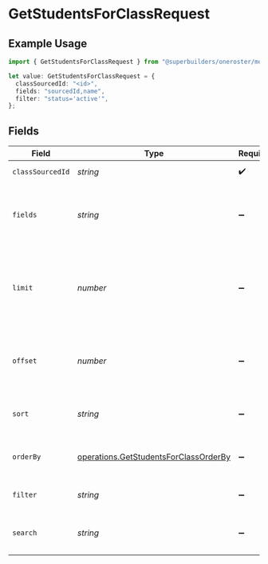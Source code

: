 # GetStudentsForClassRequest

## Example Usage

```typescript
import { GetStudentsForClassRequest } from "@superbuilders/oneroster/models/operations";

let value: GetStudentsForClassRequest = {
  classSourcedId: "<id>",
  fields: "sourcedId,name",
  filter: "status='active'",
};
```

## Fields

| Field                                                                                          | Type                                                                                           | Required                                                                                       | Description                                                                                    | Example                                                                                        |
| ---------------------------------------------------------------------------------------------- | ---------------------------------------------------------------------------------------------- | ---------------------------------------------------------------------------------------------- | ---------------------------------------------------------------------------------------------- | ---------------------------------------------------------------------------------------------- |
| `classSourcedId`                                                                               | *string*                                                                                       | :heavy_check_mark:                                                                             | Class sourcedId                                                                                |                                                                                                |
| `fields`                                                                                       | *string*                                                                                       | :heavy_minus_sign:                                                                             | Comma-separated list of fields to include in the response                                      | sourcedId,name                                                                                 |
| `limit`                                                                                        | *number*                                                                                       | :heavy_minus_sign:                                                                             | The maximum number of items to return in the paginated response                                | 100                                                                                            |
| `offset`                                                                                       | *number*                                                                                       | :heavy_minus_sign:                                                                             | The number of items to skip in the paginated response                                          | 0                                                                                              |
| `sort`                                                                                         | *string*                                                                                       | :heavy_minus_sign:                                                                             | The field to sort the response by                                                              |                                                                                                |
| `orderBy`                                                                                      | [operations.GetStudentsForClassOrderBy](../../models/operations/getstudentsforclassorderby.md) | :heavy_minus_sign:                                                                             | The order to sort the response by                                                              |                                                                                                |
| `filter`                                                                                       | *string*                                                                                       | :heavy_minus_sign:                                                                             | The filter to apply to the response                                                            | status='active'                                                                                |
| `search`                                                                                       | *string*                                                                                       | :heavy_minus_sign:                                                                             | The search query to apply to the response                                                      |                                                                                                |